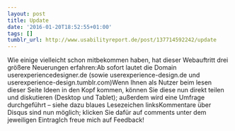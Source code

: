 ```yaml
---
layout: post
title: Update
date: '2016-01-20T18:52:55+01:00'
tags: []
tumblr_url: http://www.usabilityreport.de/post/137714592242/update
---
```

Wie einige vielleicht schon mitbekommen haben, hat dieser Webauftritt drei größere Neuerungen erfahren:Ab sofort lautet die Domain userexperiencedesigner.de (sowie userexperience-design.de und userexperience-design.tumblr.com)Wenn Ihnen als Nutzer beim lesen dieser Seite Ideen in den Kopf kommen, können Sie diese nun direkt teilen und diskutieren (Desktop und Tablet); außerdem wird eine Umfrage durchgeführt – siehe dazu blaues Lesezeichen linksKommentare über Disqus sind nun möglich; klicken Sie dafür auf comments unter dem jeweiligen EintragIch freue mich auf Feedback!
